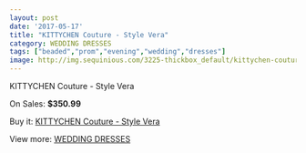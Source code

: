 ```yaml
---
layout: post
date: '2017-05-17'
title: "KITTYCHEN Couture - Style Vera"
category: WEDDING DRESSES
tags: ["beaded","prom","evening","wedding","dresses"]
image: http://img.sequinious.com/3225-thickbox_default/kittychen-couture-style-vera.jpg
---
```

KITTYCHEN Couture - Style Vera

On Sales: **$350.99**
<a href="https://www.sequinious.com/wedding-dresses/1336-kittychen-couture-style-vera.html"><amp-img layout="responsive" width="600" height="600" src="//img.sequinious.com/3225-thickbox_default/kittychen-couture-style-vera.jpg" alt="KITTYCHEN Couture - Style Vera 0" /></a>
<a href="https://www.sequinious.com/wedding-dresses/1336-kittychen-couture-style-vera.html"><amp-img layout="responsive" width="600" height="600" src="//img.sequinious.com/3226-thickbox_default/kittychen-couture-style-vera.jpg" alt="KITTYCHEN Couture - Style Vera 1" /></a>

Buy it: [KITTYCHEN Couture - Style Vera](https://www.sequinious.com/wedding-dresses/1336-kittychen-couture-style-vera.html "KITTYCHEN Couture - Style Vera")

View more: [WEDDING DRESSES](https://www.sequinious.com/2-wedding-dresses "WEDDING DRESSES")
